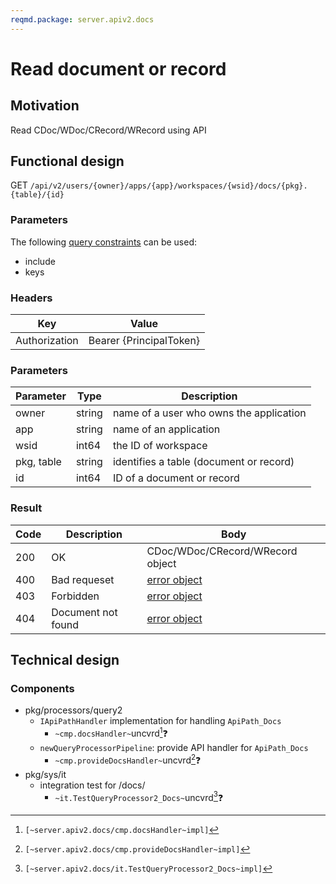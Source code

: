 ```yaml
---
reqmd.package: server.apiv2.docs
---
```


# Read document or record
## Motivation
Read CDoc/WDoc/CRecord/WRecord using API

## Functional design
GET `/api/v2/users/{owner}/apps/{app}/workspaces/{wsid}/docs/{pkg}.{table}/{id}`

### Parameters
The following [query constraints](query-constraints.md) can be used:
- include
- keys

### Headers
| Key | Value |
| --- | --- |
| Authorization | Bearer {PrincipalToken} |

### Parameters
| Parameter | Type | Description |
| --- | --- | --- |
| owner | string | name of a user who owns the application |
| app | string | name of an application |
| wsid | int64 | the ID of workspace |
| pkg, table | string | identifies a table (document or record) |
| id | int64 | ID of a document or record |

### Result
| Code | Description | Body 
| --- | --- | --- |
| 200 | OK | CDoc/WDoc/CRecord/WRecord object |
| 400 | Bad requeset | [error object](conventions.md#errors) |
| 403 | Forbidden | [error object](conventions.md#errors) |
| 404 | Document not found | [error object](conventions.md#errors) |

## Technical design

### Components

- pkg/processors/query2
    - `IApiPathHandler` implementation for handling `ApiPath_Docs`
        - `~cmp.docsHandler~`uncvrd[^1]❓
    - `newQueryProcessorPipeline`: provide API handler for `ApiPath_Docs`
        - `~cmp.provideDocsHandler~`uncvrd[^2]❓
- pkg/sys/it
    - integration test for /docs/
        - `~it.TestQueryProcessor2_Docs~`uncvrd[^3]❓

[^1]: `[~server.apiv2.docs/cmp.docsHandler~impl]`
[^2]: `[~server.apiv2.docs/cmp.provideDocsHandler~impl]`
[^3]: `[~server.apiv2.docs/it.TestQueryProcessor2_Docs~impl]`
